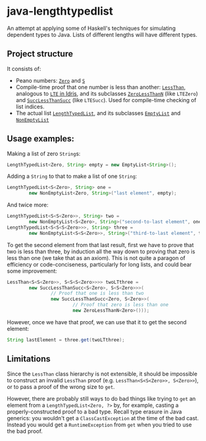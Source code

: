 # java-lengthtypedlist
An attempt at applying some of Haskell's techniques for simulating dependent types to Java. Lists of different lengths will have different types.

## Project structure

It consists of:

* Peano numbers: [`Zero`](src/lengthtypedlist/Zero.java) and [`S`](src/lengthtypedlist/S.java)
* Compile-time proof that one number is less than another: [`LessThan`](src/lengthtypedList/LessThan.java), analogous to [`LTE` in Idris](https://github.com/idris-lang/Idris-dev/blob/master/libs/prelude/Prelude/Nat.idr#L116), and its subclasses [`ZeroLessThanN`](src/lengthtypedList/ZeroLessThanN.java) (like `LTEZero`) and [`SuccLessThanSucc`](src/lengthtypedList/SuccLessThanSucc.java) (like `LTESucc`). Used for compile-time checking of list indices.
* The actual list [`LengthTypedList`](src/lengthtypedList/LengthTypedList.java), and its subclasses [`EmptyList`](src/lengthtypedList/EmptyList.java) and [`NonEmptyList`](src/lengthtypedList/NonEmptyList.java)

## Usage examples:

Making a list of zero `String`s:

```java
LengthTypedList<Zero, String> empty = new EmptyList<String>();
```
Adding a `String` to that to make a list of one `String`:

```java
LengthTypedList<S<Zero>, String> one =
        new NonEmptyList<Zero, String>("last element", empty);
```

And twice more:

```java
LengthTypedList<S<S<Zero>>, String> two =
        new NonEmptyList<S<Zero>, String>("second-to-last element", one);
LengthTypedList<S<S<S<Zero>>>, String> three =
        new NonEmptyList<S<S<Zero>>, String>("third-to-last element", two);
```

To get the second element from that last result, first we have to prove that two is less than three, by induction all the way down to proving that zero is less than one (we take that as an axiom). This is not quite a paragon of efficiency or code-conciseness, particularly for long lists, and could bear some improvement:

```java
LessThan<S<S<Zero>>, S<S<S<Zero>>>> twoLTthree = 
        new SuccLessThanSucc<S<Zero>, S<S<Zero>>>(
                // Proof that one is less than two
                new SuccLessThanSucc<Zero, S<Zero>>(
                        // Proof that zero is less than one
                        new ZeroLessThanN<Zero>()));
```

However, once we have that proof, we can use that it to get the second element:

```java
String lastElement = three.get(twoLTthree);
```

## Limitations

Since the `LessThan` class hierarchy is not extensible, it should be impossible to construct an invalid `LessThan` proof (e.g. `LessThan<S<S<Zero>>, S<Zero>>`), or to pass a proof of the wrong size to `get`.

However, there are probably still ways to do bad things like trying to `get` an element from a `LengthTypedList<Zero, ?>` by, for example, casting a properly-constructed proof to a bad type. Recall type erasure in Java generics: you wouldn't get a `ClassCastException` at the time of the bad cast. Instead you would get a `RuntimeException` from `get` when you tried to use the bad proof.
